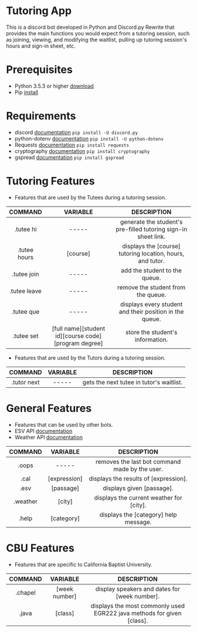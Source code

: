 # Tutoring App
This is a discord bot developed in Python and Discord.py Rewrite that provides the main functions you would expect from a tutoring session, such as joining, viewing, and modifying the waitlist, pulling up tutoring session's hours and sign-in sheet, etc.

# Prerequisites
- Python 3.5.3 or higher [download](https://www.python.org/downloads)
- Pip [install](https://pip.pypa.io/en/stable/installing)

# Requirements 
- discord [documentation](https://discordpy.readthedocs.io) ```pip install -U discord.py```
- python-dotenv [documentation](https://pypi.org/project/python-dotenv) ```pip install -U python-dotenv```
- Requests [documentation](https://requests.readthedocs.io/en/master) ```pip install requests```
- cryptography [documentation](https://cryptography.io/en/latest/index.html) ```pip install cryptography```
- gspread [documentation](https://gspread.readthedocs.io/en/latest) ```pip install gspread```

# Tutoring Features
- Features that are used by the Tutees during a tutoring session.

COMMAND | VARIABLE | DESCRIPTION
| :---: | :---: | :---:
.tutee hi | ----- | generate the student's pre-filled tutoring sign-in sheet link. 
.tutee hours | [course] | displays the [course] tutoring location, hours, and tutor.
.tutee join | ----- | add the student to the queue. 
.tutee leave | ----- | remove the student from the queue. 
.tutee que | ----- | displays every student and their position in the queue.
.tutee set | [full name][student id][course code][program degree] | store the student's information. 

- Features that are used by the Tutors during a tutoring session.

COMMAND | VARIABLE | DESCRIPTION
| :---: | :---: | :---:
.tutor next | ----- | gets the next tutee in tutor's waitlist. 

# General Features
- Features that can be used by other bots. 
- ESV API [documentation](https://api.esv.org/docs)
- Weather API [documentation](https://openweathermap.org/current)

COMMAND | VARIABLE | DESCRIPTION
| :---: | :---: | :---:
.oops | ----- | removes the last bot command made by the user.
.cal | [expression] | displays the results of [expression].
.esv | [passage] | displays given [passage].
.weather | [city] | displays the current weather for [city].
.help | [category] | displays the [category] help message.

# CBU Features
- Features that are specific to California Baptist University. 

COMMAND | VARIABLE | DESCRIPTION
| :---: | :---: | :---:
.chapel | [week number] | display speakers and dates for [week number].
.java | [class] | displays the most commonly used EGR222 java methods for given [class].